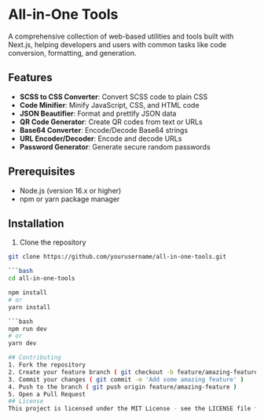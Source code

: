 # All-in-One Tools

A comprehensive collection of web-based utilities and tools built with Next.js, helping developers and users with common tasks like code conversion, formatting, and generation.

## Features

- **SCSS to CSS Converter**: Convert SCSS code to plain CSS
- **Code Minifier**: Minify JavaScript, CSS, and HTML code
- **JSON Beautifier**: Format and prettify JSON data
- **QR Code Generator**: Create QR codes from text or URLs
- **Base64 Converter**: Encode/Decode Base64 strings
- **URL Encoder/Decoder**: Encode and decode URLs
- **Password Generator**: Generate secure random passwords

## Prerequisites

- Node.js (version 16.x or higher)
- npm or yarn package manager

## Installation

1. Clone the repository
```bash
git clone https://github.com/yourusername/all-in-one-tools.git

```bash
cd all-in-one-tools

npm install
# or
yarn install

```bash
npm run dev
# or
yarn dev

## Contributing
1. Fork the repository
2. Create your feature branch ( git checkout -b feature/amazing-feature )
3. Commit your changes ( git commit -m 'Add some amazing feature' )
4. Push to the branch ( git push origin feature/amazing-feature )
5. Open a Pull Request
## License
This project is licensed under the MIT License - see the LICENSE file for details.